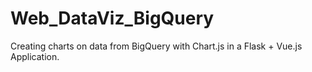 # Web_DataViz_BigQuery
Creating charts on data from BigQuery with Chart.js in a Flask + Vue.js Application. 
